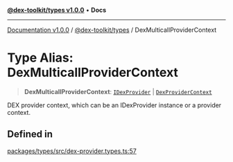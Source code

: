 [**@dex-toolkit/types v1.0.0**](../README.md) • **Docs**

***

[Documentation v1.0.0](../../../packages.md) / [@dex-toolkit/types](../README.md) / DexMulticallProviderContext

# Type Alias: DexMulticallProviderContext

> **DexMulticallProviderContext**: [`IDexProvider`](../interfaces/IDexProvider.md) \| [`DexProviderContext`](DexProviderContext.md)

DEX provider context, which can be an IDexProvider instance or a provider context.

## Defined in

[packages/types/src/dex-provider.types.ts:57](https://github.com/niZmosis/dex-toolkit/blob/3d8b41b44787b30fbea5de3ab4737662ffb61bc8/packages/types/src/dex-provider.types.ts#L57)
